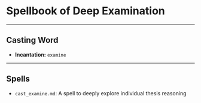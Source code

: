 # Spellbook of Deep Examination

---

## Casting Word
- **Incantation:** `examine`

---

## Spells
- `cast_examine.md`: A spell to deeply explore individual thesis reasoning

